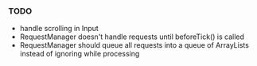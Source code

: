 ### TODO

- handle scrolling in Input
- RequestManager doesn't handle requests until beforeTick() is called
- RequestManager should queue all requests into a queue of ArrayLists 
instead of ignoring while processing